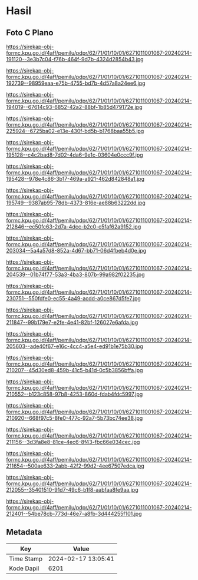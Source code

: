 # Hasil

## Foto C Plano

https://sirekap-obj-formc.kpu.go.id/4aff/pemilu/pdpr/62/71/01/10/01/6271011001067-20240214-191120--3e3b7c04-f76b-464f-9d7b-4324d2854b43.jpg

https://sirekap-obj-formc.kpu.go.id/4aff/pemilu/pdpr/62/71/01/10/01/6271011001067-20240214-192739--98959eaa-e75b-4755-bd7b-4d57a8a24ee6.jpg

https://sirekap-obj-formc.kpu.go.id/4aff/pemilu/pdpr/62/71/01/10/01/6271011001067-20240214-194019--67614c93-6852-42a2-88bf-1b85d479172e.jpg

https://sirekap-obj-formc.kpu.go.id/4aff/pemilu/pdpr/62/71/01/10/01/6271011001067-20240214-225924--6725ba02-e13e-430f-bd5b-b1768baa55b5.jpg

https://sirekap-obj-formc.kpu.go.id/4aff/pemilu/pdpr/62/71/01/10/01/6271011001067-20240214-195128--c4c2bad8-7d02-4da6-9e1c-03604e0ccc9f.jpg

https://sirekap-obj-formc.kpu.go.id/4aff/pemilu/pdpr/62/71/01/10/01/6271011001067-20240214-195428--978e4c86-3b17-469a-a921-462d842848a1.jpg

https://sirekap-obj-formc.kpu.go.id/4aff/pemilu/pdpr/62/71/01/10/01/6271011001067-20240214-195749--9387ab95-78db-4373-816e-ae88b63222dd.jpg

https://sirekap-obj-formc.kpu.go.id/4aff/pemilu/pdpr/62/71/01/10/01/6271011001067-20240214-212846--ec50fc63-2d7a-4dcc-b2c0-c5faf62a9152.jpg

https://sirekap-obj-formc.kpu.go.id/4aff/pemilu/pdpr/62/71/01/10/01/6271011001067-20240214-203034--5a4a57d8-852a-4d67-bb71-06d4fbeb4d0e.jpg

https://sirekap-obj-formc.kpu.go.id/4aff/pemilu/pdpr/62/71/01/10/01/6271011001067-20240214-204539--01b74f77-53a3-4ba3-807b-99a982f02235.jpg

https://sirekap-obj-formc.kpu.go.id/4aff/pemilu/pdpr/62/71/01/10/01/6271011001067-20240214-230751--550fdfe0-ec55-4a49-acdd-a0ce867d5fe7.jpg

https://sirekap-obj-formc.kpu.go.id/4aff/pemilu/pdpr/62/71/01/10/01/6271011001067-20240214-211847--99b179e7-e2fe-4e41-82bf-126027e6afda.jpg

https://sirekap-obj-formc.kpu.go.id/4aff/pemilu/pdpr/62/71/01/10/01/6271011001067-20240214-205603--ade40f67-e16c-4cc4-a5e4-ed91b1e75b30.jpg

https://sirekap-obj-formc.kpu.go.id/4aff/pemilu/pdpr/62/71/01/10/01/6271011001067-20240214-210207--45d30ed8-459b-41c5-b41d-0c5b3856bffa.jpg

https://sirekap-obj-formc.kpu.go.id/4aff/pemilu/pdpr/62/71/01/10/01/6271011001067-20240214-210552--b123c858-97b8-4253-860d-fdab4fdc5997.jpg

https://sirekap-obj-formc.kpu.go.id/4aff/pemilu/pdpr/62/71/01/10/01/6271011001067-20240214-210920--668f97c5-8fe0-477c-92a7-5b73bc74ee38.jpg

https://sirekap-obj-formc.kpu.go.id/4aff/pemilu/pdpr/62/71/01/10/01/6271011001067-20240214-211156--3d3fa8e8-81ce-4ec6-8f43-fbc66e034cec.jpg

https://sirekap-obj-formc.kpu.go.id/4aff/pemilu/pdpr/62/71/01/10/01/6271011001067-20240214-211654--500ae633-2abb-42f2-99d2-4ee67507edca.jpg

https://sirekap-obj-formc.kpu.go.id/4aff/pemilu/pdpr/62/71/01/10/01/6271011001067-20240214-212055--35401510-91d7-49c6-b1f8-aabfaa8fe9aa.jpg

https://sirekap-obj-formc.kpu.go.id/4aff/pemilu/pdpr/62/71/01/10/01/6271011001067-20240214-212401--54be78cb-773d-46e7-a8fb-3d444255f101.jpg


## Metadata

| Key        | Value               |
| ---------- | ------------------- |
| Time Stamp | 2024-02-17 13:05:41 |
| Kode Dapil | 6201                |




